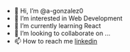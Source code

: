 - 👋 Hi, I’m @a-gonzalez0
- 👀 I’m interested in Web Development
- 🌱 I’m currently learning React
- 💞️ I’m looking to collaborate on ...
- 📫 How to reach me [linkedin](https://www.linkedin.com/in/a-gonzalez0)

<!---
a-gonzalez0/a-gonzalez0 is a ✨ special ✨ repository because its `README.md` (this file) appears on your GitHub profile.
You can click the Preview link to take a look at your changes.
--->

